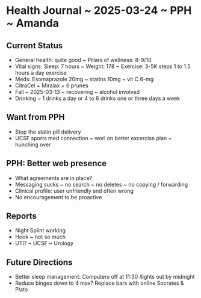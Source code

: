 # Health Journal  ~ 2025-03-24 ~ PPH ~ Amanda

## Current Status

* General health: quite good ~ Pillars of wellness: 8-9/10
* Vital signs: Sleep: 7 hours ~ Weight: 178 ~ Exercise: 3-5K steps 1 to 1.5 hours a day exercise
* Meds: Esomaprazole 20mg ~ statins 10mg ~ vit C 6-mg
* CitraCel + Miralax + 6 prunes
* Fall ~ 2025-03-13 ~ recovering ~ alcohol involved
* Drinking ~ 1 drinks a day or 4 to 6 drinks one or three days a week

## Want from PPH

* Stop the statin pill delivery
* UCSF sports med connection ~ worl on better excercise plan ~ hunching over

## PPH: Better web presence

* What agreements are in place?
* Messaging sucks ~ no search ~ no deletes ~ no copying / forwarding
* Clinical profile: user unfriendly and often wrong
* No encouragement to be proactive

## Reports

* Night Splint working
* Hook ~ not so much
* UTI? ~ UCSF ~ Urology

## Future Directions

* Better sleep management: Computers off at 11:30 /lights out by midnight
* Reduce binges down to 4 max? Replace bars with online Socrates & Plato
